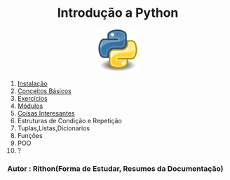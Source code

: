 <h1 align=center>Introdução a Python</h1>

<p align=center>
    <img src="./img/python.png" width = 100px>
</p>

1. [Instalação](/Docs/1.Instalacao.md)
2. [Conceitos Básicos](/Docs/2.Conceitos.md)
3. [Exercícios](/Docs/3.Exercicios.md)
4. [Módulos](/Docs/4.modulos.md)
5. [Coisas Interesantes](/Docs/5.Coisas_Interesantes.md)
6. Estruturas de Condição e Repetição
7. Tuplas,Listas,Dicionarios
8. Funções
9. POO
10. ?
 
### Autor : Rithon(Forma de Estudar, Resumos da Documentação)
